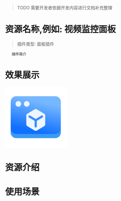 
> TODO 需要开发者依据开发内容进行文档补充整理


# 资源名称,例如: 视频监控面板
> 插件类型: 面板插件
```text
   插件简介
```

# 效果展示
<img src="./src/panel/resources/preview.png" width = "200" height = "200" alt="效果预览图" />

# 资源介绍
  
# 使用场景